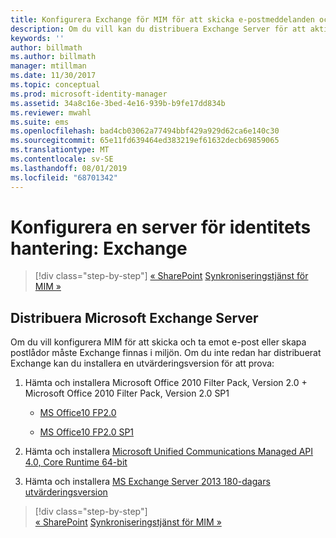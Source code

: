 ```yaml
---
title: Konfigurera Exchange för MIM för att skicka e-postmeddelanden och skapa postlådor | Microsoft Docs
description: Om du vill kan du distribuera Exchange Server för att aktivera MIM 2016 att skicka e-post och skapa postlådor.
keywords: ''
author: billmath
ms.author: billmath
manager: mtillman
ms.date: 11/30/2017
ms.topic: conceptual
ms.prod: microsoft-identity-manager
ms.assetid: 34a8c16e-3bed-4e16-939b-b9fe17dd834b
ms.reviewer: mwahl
ms.suite: ems
ms.openlocfilehash: bad4cb03062a77494bbf429a929d62ca6e140c30
ms.sourcegitcommit: 65e11fd639464ed383219ef61632decb69859065
ms.translationtype: MT
ms.contentlocale: sv-SE
ms.lasthandoff: 08/01/2019
ms.locfileid: "68701342"
---
```

# <a name="set-up-an-identity-management-server-exchange"></a>Konfigurera en server för identitets hantering: Exchange

> [!div class="step-by-step"]
> [« SharePoint](prepare-server-sharepoint.md)
> [Synkroniseringstjänst för MIM »](install-mim-sync.md)

## <a name="deploy-microsoft-exchange-server"></a>Distribuera Microsoft Exchange Server
Om du vill konfigurera MIM för att skicka och ta emot e-post eller skapa postlådor måste Exchange finnas i miljön. Om du inte redan har distribuerat Exchange kan du installera en utvärderingsversion för att prova:

1. Hämta och installera Microsoft Office 2010 Filter Pack, Version 2.0 + Microsoft Office 2010 Filter Pack, Version 2.0 SP1

    - [MS Office10 FP2.0](http://www.microsoft.com/download/details.aspx?id=17062)

    - [MS Office10 FP2.0 SP1](http://www.microsoft.com/download/details.aspx?id=26604)

2. Hämta och installera [Microsoft Unified Communications Managed API 4.0, Core Runtime 64-bit](http://www.microsoft.com/download/details.aspx?id=34992)

3. Hämta och installera [MS Exchange Server 2013 180-dagars utvärderingsversion](http://www.microsoft.com/evalcenter/evaluate-exchange-server-2013)

> [!div class="step-by-step"]  
> [« SharePoint](prepare-server-sharepoint.md)
> [Synkroniseringstjänst för MIM »](install-mim-sync.md)
